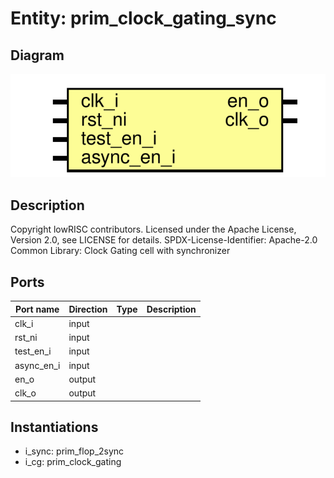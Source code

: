 # Entity: prim_clock_gating_sync
## Diagram
![Diagram](prim_clock_gating_sync.svg "Diagram")
## Description
Copyright lowRISC contributors.
 Licensed under the Apache License, Version 2.0, see LICENSE for details.
 SPDX-License-Identifier: Apache-2.0
 Common Library: Clock Gating cell with synchronizer
 
## Ports
| Port name  | Direction | Type | Description |
| ---------- | --------- | ---- | ----------- |
| clk_i      | input     |      |             |
| rst_ni     | input     |      |             |
| test_en_i  | input     |      |             |
| async_en_i | input     |      |             |
| en_o       | output    |      |             |
| clk_o      | output    |      |             |
## Instantiations
- i_sync: prim_flop_2sync
- i_cg: prim_clock_gating
